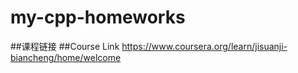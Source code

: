 # my-cpp-homeworks
##课程链接
##Course Link
https://www.coursera.org/learn/jisuanji-biancheng/home/welcome
